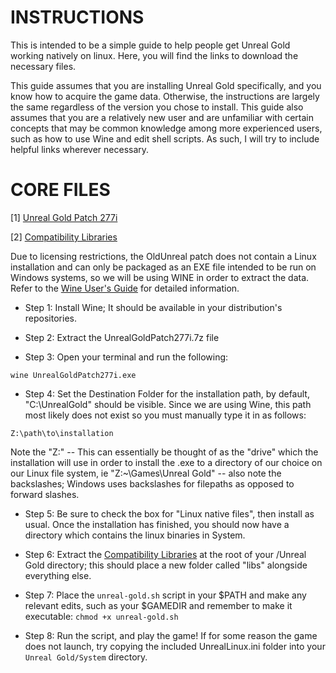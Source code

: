 # INSTRUCTIONS

This is intended to be a simple guide to help people get Unreal Gold working natively on linux.
Here, you will find the links to download the necessary files.

This guide assumes that you are installing Unreal Gold specifically, and you know how to acquire the game data.
Otherwise, the instructions are largely the same regardless of the version you chose to install. This guide also
assumes that you are a relatively new user and are unfamiliar with certain concepts that may be common knowledge among more experienced users, such as how to use Wine and edit shell scripts. As such, I will try to include helpful links
wherever necessary.

# CORE FILES

[1] [Unreal Gold Patch 277i](https://oldunreal.com/patch/unreal/oldunreal/UnrealGoldPatch227i.7z)

[2] [Compatibility Libraries](https://github.com/vide0hanz/unreal-gold/raw/master/NEW_unreal_libs_i386.zip)

Due to licensing restrictions, the OldUnreal patch does not contain a Linux installation and can only be packaged as 
an EXE file intended to be run on Windows systems, so we will be using WINE in order to extract the data. Refer to
the [Wine User's Guide](https://wiki.winehq.org/Wine_User%27s_Guide) for detailed information.

- Step 1: Install Wine; It should be available in your distribution's repositories. 

- Step 2: Extract the UnrealGoldPatch277i.7z file

- Step 3: Open your terminal and run the following:

`wine UnrealGoldPatch277i.exe`

- Step 4: Set the Destination Folder for the installation path, by default, "C:\UnrealGold" should be visible. Since
we are using Wine, this path most likely does not exist so you must manually type it in as follows:

`Z:\path\to\installation`

  Note the "Z:\" -- This can essentially be thought of as the "drive" which the installation will use in order to
  install the .exe to a directory of our choice on our Linux file system, ie "Z:\~\Games\Unreal Gold" -- also note the
  backslashes; Windows uses backslashes for filepaths as opposed to forward slashes. 

- Step 5: Be sure to check the box for "Linux native files", then install as usual. Once the installation has finished, you should now have a directory which contains the linux binaries in System.

- Step 6: Extract the [Compatibility Libraries](https://github.com/vide0hanz/unreal-gold/raw/master/NEW_unreal_libs_i386.zip) at the root of your /Unreal Gold directory; this should place a new folder called "libs" alongside everything
else.

- Step 7: Place the `unreal-gold.sh` script in your $PATH and make any relevant edits, such as your $GAMEDIR and 
remember to make it executable: `chmod +x unreal-gold.sh`

- Step 8: Run the script, and play the game! If for some reason the game does not launch, try copying the included UnrealLinux.ini folder into your `Unreal Gold/System` directory.

 



